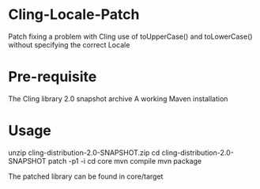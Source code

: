 Cling-Locale-Patch
==================

Patch fixing a problem with Cling use of toUpperCase() and toLowerCase() without specifying the correct Locale

Pre-requisite
=============
The Cling library 2.0 snapshot archive
A working Maven installation

Usage
=====
unzip cling-distribution-2.0-SNAPSHOT.zip
cd cling-distribution-2.0-SNAPSHOT
patch -p1 -i <path to cling-locale-patch.diff>
cd core
mvn compile
mvn package

The patched library can be found in core/target
